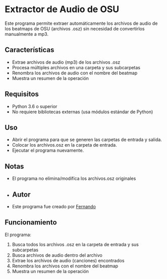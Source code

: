 # Extractor de Audio de OSU

Este programa permite extraer automáticamente los archivos de audio de los beatmaps de OSU (archivos .osz) sin necesidad de convertirlos manualmente a mp3.

## Características

- Extrae archivos de audio (mp3) de los archivos .osz
- Procesa múltiples archivos en una carpeta y sus subcarpetas
- Renombra los archivos de audio con el nombre del beatmap
- Muestra un resumen de la operación

## Requisitos

- Python 3.6 o superior
- No requiere bibliotecas externas (usa módulos estándar de Python)

## Uso

- Abrir el programa para que se generen las carpetas de entrada y salida.
- Colocar los archivos.osz en la carpeta de entrada.
- Ejecutar el programa nuevamente.

## Notas

- El programa no elimina/modifíca los archivos.osz originales

- ## Autor
- Este programa fue creado por [Fernando](https://luisvallez.github.io/Portafolio/)

## Funcionamiento

El programa:

1. Busca todos los archivos .osz en la carpeta de entrada y sus subcarpetas
2. Busca archivos de audio dentro del archivo
3. Extrae los archivos de audio (canciones) encontrados
4. Renombra los archivos con el nombre del beatmap
5. Muestra un resumen de la operación
